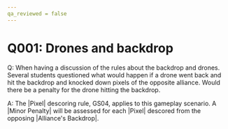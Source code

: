 ```yaml
---
qa_reviewed = false
---
```


# Q001: Drones and backdrop

Q: When having a discussion of the rules about the backdrop and drones. Several students questioned what would happen if a drone went back and hit the backdrop and knocked down pixels of the opposite alliance. Would there be a penalty for the drone hitting the backdrop.

A: The |Pixel| descoring rule, GS04, applies to this gameplay scenario. A |Minor Penalty| will be assessed for each |Pixel| descored from the opposing |Alliance's Backdrop|.